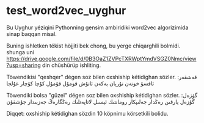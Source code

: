 # test_word2vec_uyghur
Bu Uyghur yéziqini Pythonning gensim ambiridiki word2vec algorizimida sinap baqqan misal.

Buning ishletken tékist höjjiti bek chong, bu yerge chiqarghili bolmidi.
shunga uni
https://drive.google.com/file/d/0B3OaZ1ZVPcTXRWptYmdVSGZ0Nmc/view?usp=sharing
din chüshürüp ishliting.

Töwendikisi "qeshqer" dégen soz bilen oxshiship kétidighan sözler.
قەشقەر:
	ئاقسۇ
	خوتەن
	تۇرپان
	يەكەن
	ئاتۇش
	قومۇل
	قۇمۇل
	كۇچا
	كۇچار
	غۇلجا

Töwendiki bolsa "güzel" dégen soz bilen oxshiship kétidighan sözler.
گۈزەل:
	گۇزەل
	يارقىن
	رەڭدار
	جەلىپكار
	رومانتىك
	ئېسىل
	لاتاپەتلىك
	رەڭگارەڭ
	جەزبىدار
	جۇشقۇن



Diqqet:
oxshiship kétidighan sözdin 10 köpnimu körsetkili bolidu.
